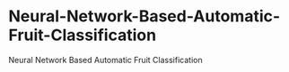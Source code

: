# Neural-Network-Based-Automatic-Fruit-Classification
Neural Network Based Automatic Fruit Classification


